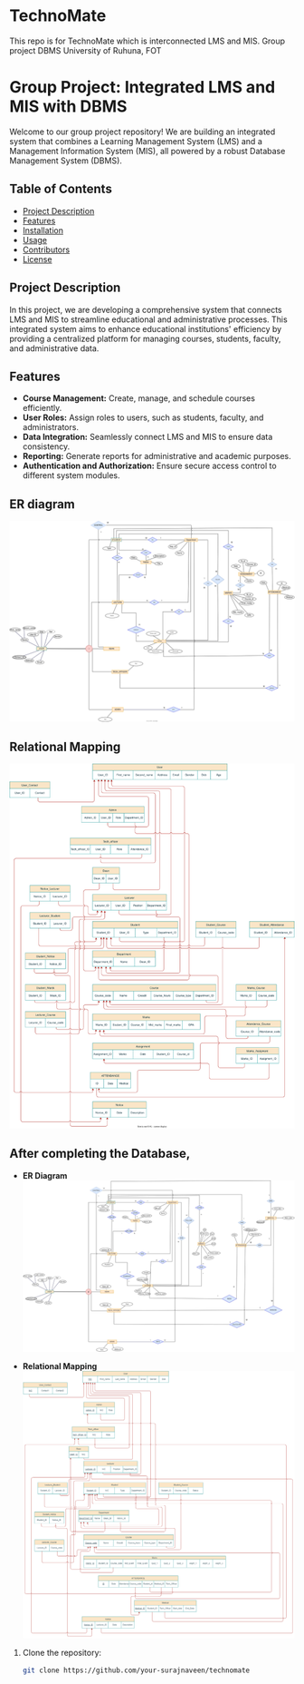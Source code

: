 # TechnoMate
This repo is for TechnoMate which is interconnected LMS and MIS. Group project DBMS University of Ruhuna, FOT

# Group Project: Integrated LMS and MIS with DBMS

Welcome to our group project repository! We are building an integrated system that combines a Learning Management System (LMS) and a Management Information System (MIS), all powered by a robust Database Management System (DBMS).

## Table of Contents

- [Project Description](#project-description)
- [Features](#features)
- [Installation](#installation)
- [Usage](#usage)
- [Contributors](#contributors)
- [License](#license)

## Project Description

In this project, we are developing a comprehensive system that connects LMS and MIS to streamline educational and administrative processes. This integrated system aims to enhance educational institutions' efficiency by providing a centralized platform for managing courses, students, faculty, and administrative data.

## Features

- **Course Management:** Create, manage, and schedule courses efficiently.
- **User Roles:** Assign roles to users, such as students, faculty, and administrators.
- **Data Integration:** Seamlessly connect LMS and MIS to ensure data consistency.
- **Reporting:** Generate reports for administrative and academic purposes.
- **Authentication and Authorization:** Ensure secure access control to different system modules.

## ER diagram

![Alt Text](ERdiagram_TechnoMate/ERdiagram.svg)

## Relational Mapping

![Alt Text](ERdiagram_TechnoMate/RelationalMappingUpdate.svg)

## After completing the Database,
- **ER Diagram**
![Alt Text](ERdiagram_TechnoMate/ERFinal.png)

- **Relational Mapping**
![Alt Text](ERdiagram_TechnoMate/RelationalMappingFinal.png)

1. Clone the repository:

   ```bash
   git clone https://github.com/your-surajnaveen/technomate
